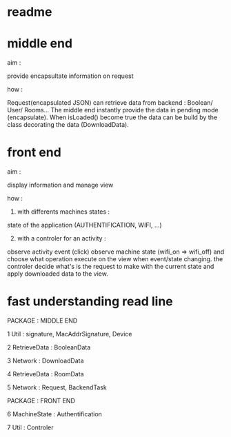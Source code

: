 # readme



# middle end 


aim : 

provide encapsultate information on request


how : 

Request(encapsulated JSON) can retrieve data from backend : Boolean/ User/ Rooms...
The middle end instantly provide the data in pending mode (encapsulate). 
When isLoaded() become true the data can be build by the class decorating the data 
(DownloadData).


# front end 


aim : 

display information and manage view


how :


1. with differents machines states : 

state of the application (AUTHENTIFICATION, WIFI, ...)


2. with a controler for an activity : 

observe activity event (click)
observe machine state (wifi_on => wifi_off)
and choose what operation execute on the view when event/state changing. 
the controler decide what's is the request to make with the current state and 
apply downloaded data to the view.




# fast understanding read line 


PACKAGE : MIDDLE END 

1 Util : signature, MacAddrSignature, Device

2 RetrieveData : BooleanData

3 Network : DownloadData 

4 RetrieveData : RoomData 

5 Network : Request, BackendTask

PACKAGE : FRONT END 

6 MachineState : Authentification 

7 Util : Controler




